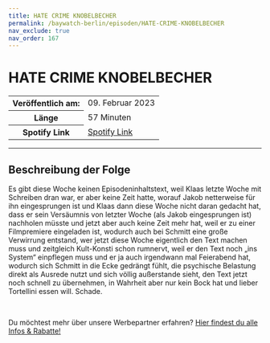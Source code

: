 ```yaml
---
title: HATE CRIME KNOBELBECHER
permalink: /baywatch-berlin/episoden/HATE-CRIME-KNOBELBECHER
nav_exclude: true
nav_order: 167
---
```


# HATE CRIME KNOBELBECHER
<table class="resp-table dcf-table dcf-table-responsive dcf-table-bordered dcf-table-striped dcf-w-100%">
                    <tbody>
                        <tr>
                            <th scope="row">Veröffentlich am:</th>
                            <td data-label="Veröffentlich am:">09. Februar 2023</td>
                        </tr>
                        <tr>
                            <th scope="row">Länge </th>
                            <td data-label="Länge ">57 Minuten</td>
                        </tr><tr>
                                <th scope="row">Spotify Link</th>
                                <td data-label="Spotify Link"><a href="https://open.spotify.com/episode/5jNuLrmoD1Ig3PLWVDbCwX">Spotify Link</a></td>
                            </tr></tbody>
                </table>

***

## Beschreibung der Folge

<div>
<p>Es gibt diese Woche keinen Episodeninhaltstext, weil Klaas letzte Woche mit Schreiben dran war, er aber keine Zeit hatte, worauf Jakob netterweise für ihn eingesprungen ist und Klaas dann diese Woche nicht daran gedacht hat, dass er sein Versäumnis von letzter Woche (als Jakob eingesprungen ist) nachholen müsste und jetzt aber auch keine Zeit mehr hat, weil er zu einer Filmpremiere eingeladen ist, wodurch auch bei Schmitt eine große Verwirrung entstand, wer jetzt diese Woche eigentlich den Text machen muss und zeitgleich Kult-Konsti schon rumnervt, weil er den Text noch „ins System“ einpflegen muss und er ja auch irgendwann mal Feierabend hat, wodurch sich Schmitt in die Ecke gedrängt fühlt, die psychische Belastung direkt als Ausrede nutzt und sich völlig außerstande sieht, den Text jetzt noch schnell zu übernehmen, in Wahrheit aber nur kein Bock hat und lieber Tortellini essen will. Schade.</p><br/><p>Du möchtest mehr über unsere Werbepartner erfahren? <a href="https://linktr.ee/BaywatchBerlin" rel="nofollow">Hier findest du alle Infos &amp; Rabatte!</a></p>  
</div>

